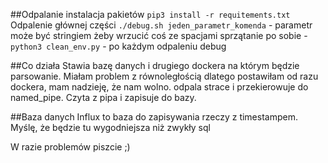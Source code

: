 ##Odpalanie
instalacja pakietów `pip3 install -r requitements.txt`
Odpalenie głównej części `./debug.sh jeden_parametr_komenda` - parametr może być stringiem żeby wrzucić coś ze spacjami
sprzątanie po sobie - `python3 clean_env.py` - po każdym odpaleniu debug

##Co działa
Stawia bazę danych i drugiego dockera na którym będzie parsowanie. Miałam problem z równoległością dlatego postawiłam od razu dockera, mam nadzieję, że nam wolno.
odpala strace i przekierowuje do named_pipe. Czyta z pipa i zapisuje do bazy.

##Baza danych 
Influx to baza do zapisywania rzeczy z timestampem. Myślę, że będzie tu wygodniejsza niż zwykły sql 



W razie problemów piszcie ;)